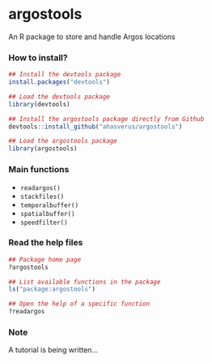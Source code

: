 # argostools
An R package to store and handle Argos locations

### How to install?

```r
## Install the devtools package
install.packages("devtools")

## Load the devtools package
library(devtools)

## Install the argostools package directly from Github
devtools::install_github("ahasverus/argostools")

## Load the argostools package
library(argostools)

```

### Main functions
- `readargos()`
- `stackfiles()`
- `temporalbuffer()`
- `spatialbuffer()`
- `speedfilter()`

### Read the help files

```r
## Package home page
?argostools

## List available functions in the package
ls("package:argostools")

## Open the help of a specific function
?readargos

```

### Note

A tutorial is being written...
